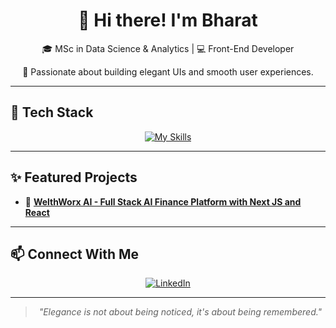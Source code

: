 <div align="center">

  <h1>👋 Hi there! I'm Bharat</h1>

  <p>🎓 MSc in Data Science & Analytics | 💻 Front-End Developer</p>
  <p>🎨 Passionate about building elegant UIs and smooth user experiences.</p>

</div>

<hr />

<h2>🚀 Tech Stack</h2>

<div align="center">
  <a href="https://skillicons.dev" target="_blank">
    <img src="https://skillicons.dev/icons?i=html,css,js,react,tailwind,nextjs,git,github" alt="My Skills"/>
  </a>
</div>

<hr />

<h2>✨ Featured Projects</h2>

<ul>
  <li>
    🧠 <strong><a href="https://github.com/Bharat-Navratna/WelthWorx-AI" target="_blank">WelthWorx AI - Full Stack AI Finance Platform with Next JS and React</a></strong>
  </li>
</ul>

<hr />

<h2>📫 Connect With Me</h2>

<p align="center">
  <a href="https://www.linkedin.com/in/bharatanilnavratna/" target="_blank">
    <img src="https://skillicons.dev/icons?i=linkedin" alt="LinkedIn"/>
  </a>
</p>

<hr />

<blockquote align="center">
  <em>"Elegance is not about being noticed, it's about being remembered."</em>
</blockquote>
